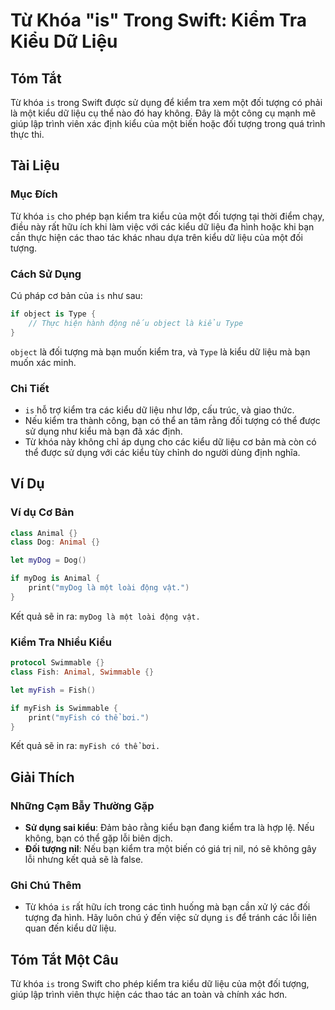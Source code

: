 <!--
Meta Description: # Từ Khóa "is" Trong Swift: Kiểm Tra Kiểu Dữ Liệu ## Tóm Tắt Từ khóa `is` trong Swift được sử dụng để kiểm tra xem một đối tượng có phải là một kiểu d...
Meta Keywords: kiểu, một, kiểm, tra, liệu
-->

# Từ Khóa "is" Trong Swift: Kiểm Tra Kiểu Dữ Liệu

## Tóm Tắt
Từ khóa `is` trong Swift được sử dụng để kiểm tra xem một đối tượng có phải là một kiểu dữ liệu cụ thể nào đó hay không. Đây là một công cụ mạnh mẽ giúp lập trình viên xác định kiểu của một biến hoặc đối tượng trong quá trình thực thi.

## Tài Liệu
### Mục Đích
Từ khóa `is` cho phép bạn kiểm tra kiểu của một đối tượng tại thời điểm chạy, điều này rất hữu ích khi làm việc với các kiểu dữ liệu đa hình hoặc khi bạn cần thực hiện các thao tác khác nhau dựa trên kiểu dữ liệu của một đối tượng.

### Cách Sử Dụng
Cú pháp cơ bản của `is` như sau:

```swift
if object is Type {
    // Thực hiện hành động nếu object là kiểu Type
}
```

`object` là đối tượng mà bạn muốn kiểm tra, và `Type` là kiểu dữ liệu mà bạn muốn xác minh.

### Chi Tiết
- `is` hỗ trợ kiểm tra các kiểu dữ liệu như lớp, cấu trúc, và giao thức.
- Nếu kiểm tra thành công, bạn có thể an tâm rằng đối tượng có thể được sử dụng như kiểu mà bạn đã xác định.
- Từ khóa này không chỉ áp dụng cho các kiểu dữ liệu cơ bản mà còn có thể được sử dụng với các kiểu tùy chỉnh do người dùng định nghĩa.

## Ví Dụ
### Ví dụ Cơ Bản
```swift
class Animal {}
class Dog: Animal {}

let myDog = Dog()

if myDog is Animal {
    print("myDog là một loài động vật.")
}
```
Kết quả sẽ in ra: `myDog là một loài động vật.`

### Kiểm Tra Nhiều Kiểu
```swift
protocol Swimmable {}
class Fish: Animal, Swimmable {}

let myFish = Fish()

if myFish is Swimmable {
    print("myFish có thể bơi.")
}
```
Kết quả sẽ in ra: `myFish có thể bơi.`

## Giải Thích
### Những Cạm Bẫy Thường Gặp
- **Sử dụng sai kiểu**: Đảm bảo rằng kiểu bạn đang kiểm tra là hợp lệ. Nếu không, bạn có thể gặp lỗi biên dịch.
- **Đối tượng nil**: Nếu bạn kiểm tra một biến có giá trị nil, nó sẽ không gây lỗi nhưng kết quả sẽ là false.

### Ghi Chú Thêm
- Từ khóa `is` rất hữu ích trong các tình huống mà bạn cần xử lý các đối tượng đa hình. Hãy luôn chú ý đến việc sử dụng `is` để tránh các lỗi liên quan đến kiểu dữ liệu.

## Tóm Tắt Một Câu
Từ khóa `is` trong Swift cho phép kiểm tra kiểu dữ liệu của một đối tượng, giúp lập trình viên thực hiện các thao tác an toàn và chính xác hơn.